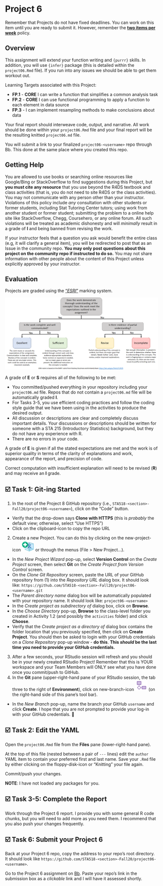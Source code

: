 Project 6
================

Remember that Projects do not have fixed deadlines. You can work on this
item until you are ready to submit it. However, remember the [**two
items per
week**](https://sta518.github.io/courses/course-grading/revision/#projects)
policy.

## Overview

This assignment will extend your function writing and `{purrr}` skills.
In addition, you will use `{infer}` package (this is detailed within the
`project06.Rmd` file). If you run into any issues we should be able to
get them workout out.

Learning Targets associated with this Project:

  - **FP.1** - **CORE** I can write a function that simplifies a common
    analysis task
  - **FP.2** - **CORE** I can use functional programming to apply a
    function to each element in data source
  - **FP.3** - I can implement resampling methods to make conclusions
    about data

Your final report should interweave code, output, and narrative. All
work should be done within your `project06.Rmd` file and your final
report will be the resulting knitted `project06.md` file.

You will submit a link to your finalized `project06-<username>` repo
through Bb. This done at the same place where you created this repo.

## Getting Help

You are allowed to use books or searching online resources like
Google/Bing or StackOverflow to find suggestions during this Project,
but **you must cite any resource** that you use beyond the R4DS textbook
and class activities (that is, you do not need to site R4DS or the class
activities). You may not communicate with any person other than your
instructor. Violations of this policy include *any* consultation with
other students or former students, including Stat Tutoring Center
tutors; using work from another student or former student; submitting
the problem to a online help site like StackOverflow, Chegg, Coursehero,
or any online forum. All such violations will be treated as academic
dishonesty and will *minimally* result in a grade of **I** and being
banned from revising the work.

If your instructor feels that a question you ask would benefit the
entire class (e.g, it will clarify a general item), you will be
redirected to post that as an Issue in the community repo. **You may
only post questions about this project on the community repo if
instructed to do so.** You may not share information with other people
about the content of this Project unless explicitly approved by your
instructor.

## Evaluation

Projects are graded using the
[“*ESRI*”](https://sta518.github.io/courses/course-grading/grading/#projects)
marking system.

![](README-img/emri-flowchart.png)

A grade of **E** or **S** requires all of the following to be met:

  - You committed/pushed everything in your repository including your
    `project06.md` file. Repos that do not contain a `project06.md` file
    will be automatically graded **I**.
  - For Tasks 3-5, you use efficient coding practices and follow the
    coding style guide that we have been using in the activities to
    produce the desired output.
  - All discussion or descriptions are clear and completely discuss
    important details. Your discussions or descriptions should be
    written for someone with a STA 215 (Introductory Statistics)
    background, but they do not have any experience with R.
  - There are no errors in your code.

A grade of **E** is given if all the stated expectations are met and the
work is of superior quality in terms of the clarity of explanations and
work, appearance of the report, and precision of code.

Correct computation with insufficient explanation will need to be
revised (**R**) and may receive an **I** grade.

## ☑️ Task 1: Git-ing Started

1.  In the root of the Project 8 GitHub repository (i.e.,
    `STA518-<section>-Fall20/project06-<username>`), click on the “Code”
    button.

<!-- end list -->

  - Verify that the drop-down says **Clone with HTTPS** (this is
    *probably* the default view; otherwise, select “Use HTTPS”)
  - Click on the clipboard-icon to copy the repo URL

<!-- end list -->

2.  Create a new Project. You can do this by clicking on the
    new-project-icon ![](README-img/new-project-icon.png) or through the
    menus (File \> New Project…).

<!-- end list -->

  - In the *New Project Wizard* pop-up, select **Version Control** on
    the *Create Project* screen, then select **Git** on the *Create
    Project from Version Control* screen.
  - On the *Clone Git Repository* screen, paste the URL of your GitHub
    repository from (1) into the *Repository URL* dialog box. It should
    look like:
    `https://github.com/STA518-<section>-Fall20/project06-<username>.git`
  - The *Parent directory name* dialog box will be automatically
    populated with your repository name. It should look like:
    `project06-<username>`
  - In the *Create project as subdirectory of* dialog box, click on
    **Browse**.
  - In the *Choose Directory* pop-up, **Browse** to the class-level
    folder you created in Activity 1.2 (and possibly the `activities`
    folder) and click **Choose**.
  - Verify that the *Create project as a directory of* dialog box
    contains the folder location that you previously specified, then
    click on **Create Project**. You should then be asked to login with
    your GitHub credentials on a *Clone Repository* pop-up window - **do
    this**. **This *should* be the last time you need to provide your
    GitHub credentials.**

<!-- end list -->

3.  After a few seconds, your RStudio session will refresh and you
    should be in your newly created RStudio Project\! Remember that this
    is YOUR workspace and your Team Members will ONLY see what you have
    done once you commit/push to GitHub.
4.  In the **Git** pane (upper-right-hand pane of your RStudio session,
    the tab three to the right of **Environment**), click on
    new-branch-icon ![](README-img/new-branch-icon.png) (on the
    right-hand side of this pane’s tool bar).

<!-- end list -->

  - In the *New Branch* pop-up, name the branch your GitHub `username`
    and click **Create**. I hope that you are not prompted to provide
    your log-in with your GitHub credentials. 🤞

## ☑️ Task 2: Edit the YAML

Open the `project06.Rmd` file from the **Files** pane (lower-right-hand
pane).

At the top of this file (nested between a pair of `---` lines) edit the
`author` YAML item to contain your preferred first and last name. Save
your `.Rmd` file by either clicking on the floppy-disk-icon or
“Knitting” your file again.

Commit/push your changes.

**NOTE**: I have not loaded any packages for you.

## ☑️ Task 3-5: Complete the Report

Work through the Project 6 report. I provide you with some general R
code chunks, but you will need to add more as you need them. I recommend
that you also push your changes frequently.

## ☑️ Task 6: Submit your Project 6

Back at your Project 6 repo, copy the address to your repo’s root
directory. It should look like
`https://github.com/STA518-<section>-Fall20/project06-<username>`.

Go to the Project 6 assignment on [Bb](https://mybb.gvsu.edu). Paste
your repo’s link in the submission box as a *clickable* link and I will
have it assessed shortly.
